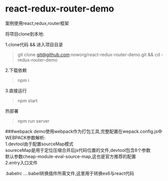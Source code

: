 # react-redux-router-demo


案例使用react,redux,router框架

将项目clone到本地:

1.clone代码 && 进入项目目录
> git clone git@github.com:noworg/react-redux-router-demo.git && cd -redux-router-demo

2.下载依赖
> npm i

3.直接运行
> npm start

热部署
> npm run server

###webpack
demo使用webpack作为打包工具,完整配置在wepack.config.js中        
WEBPACK参数解析:        
1.devtool由于配置sourceMap模式        
soureceMap是用于定位压缩合并后js代码位置的文件,devtool包含8个参数        
默认参数cheap-module-eval-source-map,这也是官方推荐的配置        
2.entry入口文件        


.babelrc ....babel转换插件所需文件,这里用于转换es6与react代码        


